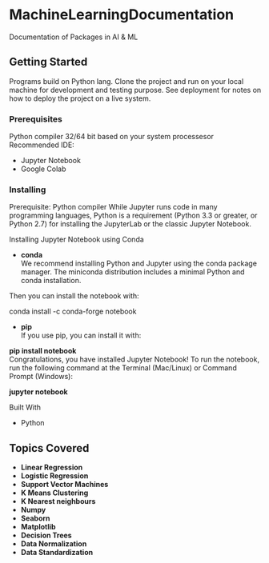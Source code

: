 # MachineLearningDocumentation
Documentation of Packages in AI &amp; ML

## Getting Started

Programs build on Python lang. Clone the project and run on your local machine for development and testing purpose. See deployment for notes on how to deploy the project on a live system.

### Prerequisites

Python compiler 32/64 bit based on your system processesor
Recommended IDE:
* Jupyter Notebook
* Google Colab

### Installing
Prerequisite: Python compiler
While Jupyter runs code in many programming languages, Python is a requirement (Python 3.3 or greater, or Python 2.7) for installing the JupyterLab or the classic Jupyter Notebook.

Installing Jupyter Notebook using Conda
* **conda**<br>
We recommend installing Python and Jupyter using the conda package manager. The miniconda distribution includes a minimal Python and conda installation.

Then you can install the notebook with:

conda install -c conda-forge notebook
* **pip**<br>
If you use pip, you can install it with:

**pip install notebook<br>**
Congratulations, you have installed Jupyter Notebook! To run the notebook, run the following command at the Terminal (Mac/Linux) or Command Prompt (Windows):

**jupyter notebook**

Built With

* Python 

## Topics Covered
* **Linear Regression**
* **Logistic Regression**
* **Support Vector Machines** 
* **K Means Clustering**
* **K Nearest neighbours**
* **Numpy**
* **Seaborn**
* **Matplotlib**
* **Decision Trees**
* **Data Normalization**
* **Data Standardization**

